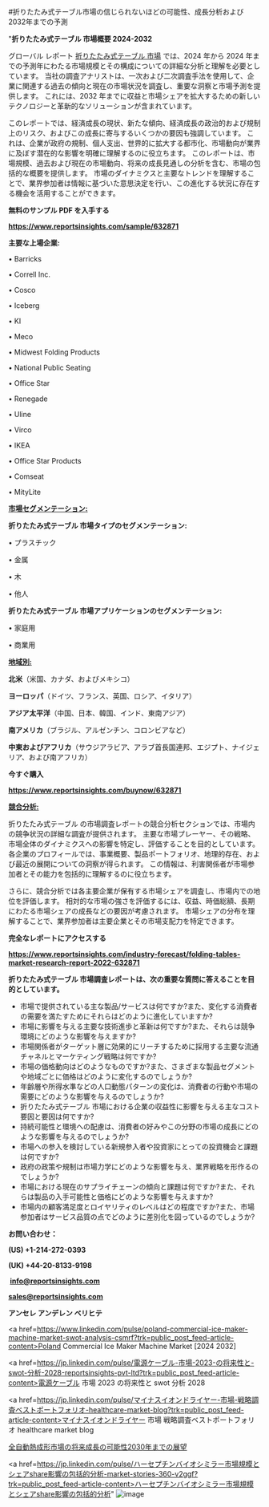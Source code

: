 #折りたたみ式テーブル市場の信じられないほどの可能性、成長分析および2032年までの予測

"<strong>折りたたみ式テーブル 市場概要 2024-2032</strong>

グローバル レポート <a href=https://www.reportsinsights.com/sample/632871>折りたたみ式テーブル 市場</a> では、2024 年から 2024 年までの予測年にわたる市場規模とその構成についての詳細な分析と理解を必要としています。 当社の調査アナリストは、一次および二次調査手法を使用して、企業に関連する過去の傾向と現在の市場状況を調査し、重要な洞察と市場予測を提供します。 これには、2032 年までに収益と市場シェアを拡大​​するための新しいテクノロジーと革新的なソリューションが含まれています。

このレポートでは、経済成長の現状、新たな傾向、経済成長の政治的および規制上のリスク、およびこの成長に寄与するいくつかの要因も強調しています。 これは、企業が政府の規制、個人支出、世界的に拡大する都市化、市場動向が業界に及ぼす潜在的な影響を明確に理解するのに役立ちます。 このレポートは、市場規模、過去および現在の市場動向、将来の成長見通しの分析を含む、市場の包括的な概要を提供します。 市場のダイナミクスと主要なトレンドを理解することで、業界参加者は情報に基づいた意思決定を行い、この進化する状況に存在する機会を活用することができます。

<strong><b>無料のサンプル PDF を入手する</b></strong>

<a href=https://www.reportsinsights.com/sample/632871><strong><u>https://www.reportsinsights.com/sample/632871</u></strong></a>

<strong>主要な上場企業:</strong>

• Barricks

• Correll Inc.

• Cosco

• Iceberg

• KI

• Meco

• Midwest Folding Products

• National Public Seating

• Office Star

• Renegade

• Uline

• Virco

• IKEA

• Office Star Products

• Comseat

• MityLite

<strong><u>市場セグメンテーション</u></strong><strong><u>:</u></strong>

<strong>折りたたみ式テーブル 市場タイプのセグメンテーション:</strong>

• プラスチック

• 金属

• 木

• 他人

<strong>折りたたみ式テーブル 市場アプリケーションのセグメンテーション:</strong>

• 家庭用

• 商業用

<strong><u>地域別</u></strong><strong><u>:</u></strong>

<strong>北米</strong>（米国、カナダ、およびメキシコ）

<strong>ヨーロッパ</strong>（ドイツ、フランス、英国、ロシア、イタリア）

<strong>アジア太平洋</strong>（中国、日本、韓国、インド、東南アジア）

<strong>南アメリカ</strong>（ブラジル、アルゼンチン、コロンビアなど）

<strong>中東およびアフリカ</strong>（サウジアラビア、アラブ首長国連邦、エジプト、ナイジェリア、および南アフリカ）

<strong>今すぐ購入</strong>

<a href=https://www.reportsinsights.com/buynow/632871><strong><u>https://www.reportsinsights.com/buynow/632871</u></strong></a>

<strong><u>競合分析:</u></strong>

折りたたみ式テーブル の市場調査レポートの競合分析セクションでは、市場内の競争状況の詳細な調査が提供されます。 主要な市場プレーヤー、その戦略、市場全体のダイナミクスへの影響を特定し、評価することを目的としています。 各企業のプロフィールでは、事業概要、製品ポートフォリオ、地理的存在、および最近の展開についての洞察が得られます。 この情報は、利害関係者が市場参加者とその能力を包括的に理解するのに役立ちます。

さらに、競合分析では各主要企業が保有する市場シェアを調査し、市場内での地位を評価します。 相対的な市場の強さを評価するには、収益、時価総額、長期にわたる市場シェアの成長などの要因が考慮されます。 市場シェアの分布を理解することで、業界参加者は主要企業とその市場支配力を特定できます。

<strong>完全なレポートにアクセスする</strong>

<a href=https://www.reportsinsights.com/industry-forecast/folding-tables-market-research-report-2022-632871><strong><u><b>https://www.reportsinsights.com/industry-forecast/folding-tables-market-research-report-2022-632871</b></u></strong></a>

<strong><b>折りたたみ式テーブル 市場調査レポートは、次の重要な質問に答えることを目的としています。</b></strong>
<ul>
  <li>市場で提供されている主な製品/サービスは何ですか?また、変化する消費者の需要を満たすためにそれらはどのように進化していますか?</li>
  <li>市場に影響を与える主要な技術進歩と革新は何ですか?また、それらは競争環境にどのような影響を与えますか?</li>
  <li>市場関係者がターゲット層に効果的にリーチするために採用する主要な流通チャネルとマーケティング戦略は何ですか?</li>
  <li>市場の価格動向はどのようなものですか?また、さまざまな製品セグメントや地域ごとに価格はどのように変化するのでしょうか?</li>
  <li>年齢層や所得水準などの人口動態パターンの変化は、消費者の行動や市場の需要にどのような影響を与えるのでしょうか?</li>
  <li>折りたたみ式テーブル 市場における企業の収益性に影響を与える主なコスト要因と要因は何ですか?</li>
  <li>持続可能性と環境への配慮は、消費者の好みやこの分野の市場の成長にどのような影響を与えるのでしょうか?</li>
  <li>市場への参入を検討している新規参入者や投資家にとっての投資機会と課題は何ですか?</li>
  <li>政府の政策や規制は市場力学にどのような影響を与え、業界戦略を形作るのでしょうか?</li>
  <li>市場における現在のサプライチェーンの傾向と課題は何ですか?また、それらは製品の入手可能性と価格にどのような影響を与えますか?</li>
  <li>市場内の顧客満足度とロイヤリティのレベルはどの程度ですか?また、市場参加者はサービス品質の点でどのように差別化を図っているのでしょうか?</li>
</ul>
<strong>お問い合わせ：</strong>

<strong>(US) +1-214-272-0393</strong>

<strong>(UK) +44-20-8133-9198</strong>

<strong> </strong><a href=info@reportsinsights.com><strong><u>info@reportsinsights.com</u></strong></a>

<a href=sales@reportsinsights.com><strong><u>sales@reportsinsights.com</u></strong></a>

<strong>アンセレ アンデレン ベリヒテ</strong>

<a href=https://www.linkedin.com/pulse/poland-commercial-ice-maker-machine-market-swot-analysis-csmrf?trk=public_post_feed-article-content>Poland Commercial Ice Maker Machine Market [2024 2032]</a>

<a href=https://jp.linkedin.com/pulse/電源ケーブル-市場-2023-の将来性と-swot-分析-2028-reportsinsights-pvt-ltd?trk=public_post_feed-article-content>電源ケーブル 市場 2023 の将来性と swot 分析 2028</a>

<a href=https://jp.linkedin.com/pulse/マイナスイオンドライヤー-市場-戦略調査ベストポートフォリオ-healthcare-market-blog?trk=public_post_feed-article-content>マイナスイオンドライヤー 市場 戦略調査ベストポートフォリオ healthcare market blog</a>

<a href=https://www.linkedin.com/pulse/全自動熱成形市場の将来成長の可能性2030年までの展望-community-market-research-mhklf/>全自動熱成形市場の将来成長の可能性2030年までの展望</a>

<a href=https://jp.linkedin.com/pulse/ハーセプチンバイオシミラー市場規模とシェアshare影響の包括的分析-market-stories-360-v2ggf?trk=public_post_feed-article-content>ハーセプチンバイオシミラー市場規模とシェアshare影響の包括的分析</a>"
![image](https://github.com/aanak123/RIMarketer1/assets/158471119/f6f5f263-8658-4efb-bdb8-8d3dbf8a609a)
